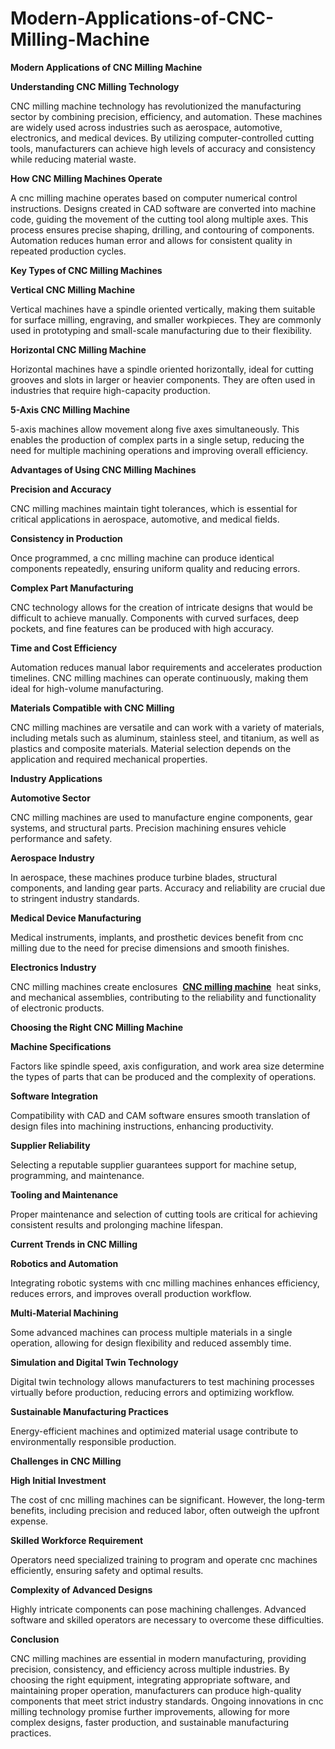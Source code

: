 # Modern-Applications-of-CNC-Milling-Machine

<p><strong>Modern Applications of CNC Milling Machine</strong></p>
<p><strong>Understanding CNC Milling Technology</strong></p>
<p>CNC milling machine technology has revolutionized the manufacturing sector by combining precision, efficiency, and automation. These machines are widely used across industries such as aerospace, automotive, electronics, and medical devices. By utilizing computer-controlled cutting tools, manufacturers can achieve high levels of accuracy and consistency while reducing material waste.</p>
<p><strong>How CNC Milling Machines Operate</strong></p>
<p>A cnc milling machine operates based on computer numerical control instructions. Designs created in CAD software are converted into machine code, guiding the movement of the cutting tool along multiple axes. This process ensures precise shaping, drilling, and contouring of components. Automation reduces human error and allows for consistent quality in repeated production cycles.</p>
<p><strong>Key Types of CNC Milling Machines</strong></p>
<p><strong>Vertical CNC Milling Machine</strong></p>
<p>Vertical machines have a spindle oriented vertically, making them suitable for surface milling, engraving, and smaller workpieces. They are commonly used in prototyping and small-scale manufacturing due to their flexibility.</p>
<p><strong>Horizontal CNC Milling Machine</strong></p>
<p>Horizontal machines have a spindle oriented horizontally, ideal for cutting grooves and slots in larger or heavier components. They are often used in industries that require high-capacity production.</p>
<p><strong>5-Axis CNC Milling Machine</strong></p>
<p>5-axis machines allow movement along five axes simultaneously. This enables the production of complex parts in a single setup, reducing the need for multiple machining operations and improving overall efficiency.</p>
<p><strong>Advantages of Using CNC Milling Machines</strong></p>
<p><strong>Precision and Accuracy</strong></p>
<p>CNC milling machines maintain tight tolerances, which is essential for critical applications in aerospace, automotive, and medical fields.</p>
<p><strong>Consistency in Production</strong></p>
<p>Once programmed, a cnc milling machine can produce identical components repeatedly, ensuring uniform quality and reducing errors.</p>
<p><strong>Complex Part Manufacturing</strong></p>
<p>CNC technology allows for the creation of intricate designs that would be difficult to achieve manually. Components with curved surfaces, deep pockets, and fine features can be produced with high accuracy.</p>
<p><strong>Time and Cost Efficiency</strong></p>
<p>Automation reduces manual labor requirements and accelerates production timelines. CNC milling machines can operate continuously, making them ideal for high-volume manufacturing.</p>
<p><strong>Materials Compatible with CNC Milling</strong></p>
<p>CNC milling machines are versatile and can work with a variety of materials, including metals such as aluminum, stainless steel, and titanium, as well as plastics and composite materials. Material selection depends on the application and required mechanical properties.</p>
<p><strong>Industry Applications</strong></p>
<p><strong>Automotive Sector</strong></p>
<p>CNC milling machines are used to manufacture engine components, gear systems, and structural parts. Precision machining ensures vehicle performance and safety.</p>
<p><strong>Aerospace Industry</strong></p>
<p>In aerospace, these machines produce turbine blades, structural components, and landing gear parts. Accuracy and reliability are crucial due to stringent industry standards.</p>
<p><strong>Medical Device Manufacturing</strong></p>
<p>Medical instruments, implants, and prosthetic devices benefit from cnc milling due to the need for precise dimensions and smooth finishes.</p>
<p><strong>Electronics Industry</strong></p>
<p>CNC milling machines create enclosures&nbsp; <a href="https://www.runsom.com/cnc-machining-service/cnc-milling/"><strong>CNC milling machine</strong></a> &nbsp;heat sinks, and mechanical assemblies, contributing to the reliability and functionality of electronic products.</p>
<p><strong>Choosing the Right CNC Milling Machine</strong></p>
<p><strong>Machine Specifications</strong></p>
<p>Factors like spindle speed, axis configuration, and work area size determine the types of parts that can be produced and the complexity of operations.</p>
<p><strong>Software Integration</strong></p>
<p>Compatibility with CAD and CAM software ensures smooth translation of design files into machining instructions, enhancing productivity.</p>
<p><strong>Supplier Reliability</strong></p>
<p>Selecting a reputable supplier guarantees support for machine setup, programming, and maintenance.</p>
<p><strong>Tooling and Maintenance</strong></p>
<p>Proper maintenance and selection of cutting tools are critical for achieving consistent results and prolonging machine lifespan.</p>
<p><strong>Current Trends in CNC Milling</strong></p>
<p><strong>Robotics and Automation</strong></p>
<p>Integrating robotic systems with cnc milling machines enhances efficiency, reduces errors, and improves overall production workflow.</p>
<p><strong>Multi-Material Machining</strong></p>
<p>Some advanced machines can process multiple materials in a single operation, allowing for design flexibility and reduced assembly time.</p>
<p><strong>Simulation and Digital Twin Technology</strong></p>
<p>Digital twin technology allows manufacturers to test machining processes virtually before production, reducing errors and optimizing workflow.</p>
<p><strong>Sustainable Manufacturing Practices</strong></p>
<p>Energy-efficient machines and optimized material usage contribute to environmentally responsible production.</p>
<p><strong>Challenges in CNC Milling</strong></p>
<p><strong>High Initial Investment</strong></p>
<p>The cost of cnc milling machines can be significant. However, the long-term benefits, including precision and reduced labor, often outweigh the upfront expense.</p>
<p><strong>Skilled Workforce Requirement</strong></p>
<p>Operators need specialized training to program and operate cnc machines efficiently, ensuring safety and optimal results.</p>
<p><strong>Complexity of Advanced Designs</strong></p>
<p>Highly intricate components can pose machining challenges. Advanced software and skilled operators are necessary to overcome these difficulties.</p>
<p><strong>Conclusion</strong></p>
<p>CNC milling machines are essential in modern manufacturing, providing precision, consistency, and efficiency across multiple industries. By choosing the right equipment, integrating appropriate software, and maintaining proper operation, manufacturers can produce high-quality components that meet strict industry standards. Ongoing innovations in cnc milling technology promise further improvements, allowing for more complex designs, faster production, and sustainable manufacturing practices.</p>
